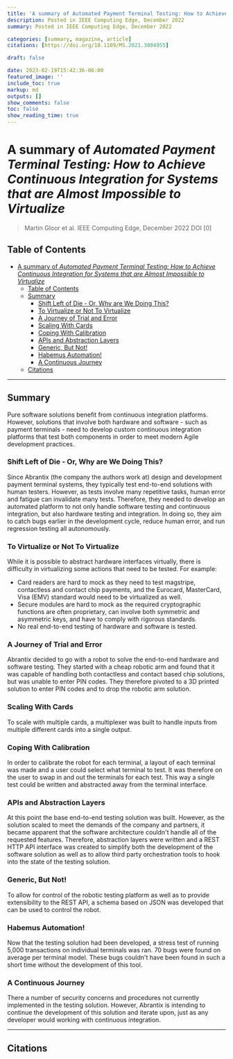 ```yaml
---
title: 'A summary of Automated Payment Terminal Testing: How to Achieve Continuous Integration for Systems that are Almost Impossible to Virtualize by Martin Gloor et al.'
description: Posted in IEEE Computing Edge, December 2022
summary: Posted in IEEE Computing Edge, December 2022

categories: [summary, magazine, article]
citations: [https://doi.org/10.1109/MS.2021.3094955]

draft: false

date: 2023-02-19T15:42:36-06:00
featured_image: ''
include_toc: true
markup: md
outputs: []
show_comments: false
toc: false
show_reading_time: true
---
```


# A summary of *Automated Payment Terminal Testing: How to Achieve Continuous Integration for Systems that are Almost Impossible to Virtualize*

> Martin Gloor et al. IEEE Computing Edge, December 2022 DOI [0]

## Table of Contents

- [A summary of *Automated Payment Terminal Testing: How to Achieve Continuous Integration for Systems that are Almost Impossible to Virtualize*](#a-summary-of-automated-payment-terminal-testing-how-to-achieve-continuous-integration-for-systems-that-are-almost-impossible-to-virtualize)
  - [Table of Contents](#table-of-contents)
  - [Summary](#summary)
    - [Shift Left of Die - Or, Why are We Doing This?](#shift-left-of-die---or-why-are-we-doing-this)
    - [To Virtualize or Not To Virtualize](#to-virtualize-or-not-to-virtualize)
    - [A Journey of Trial and Error](#a-journey-of-trial-and-error)
    - [Scaling With Cards](#scaling-with-cards)
    - [Coping With Calibration](#coping-with-calibration)
    - [APIs and Abstraction Layers](#apis-and-abstraction-layers)
    - [Generic, But Not!](#generic-but-not)
    - [Habemus Automation!](#habemus-automation)
    - [A Continuous Journey](#a-continuous-journey)
  - [Citations](#citations)

______________________________________________________________________

## Summary

Pure software solutions benefit from continuous integration platforms. However,
solutions that involve both hardware and software - such as payment terminals -
need to develop custom continuous integration platforms that test both
components in order to meet modern Agile development practices.

### Shift Left of Die - Or, Why are We Doing This?

Since Abrantix (the company the authors work at) design and development payment
terminal systems, they typically test end-to-end solutions with human testers.
However, as tests involve many repetitive tasks, human error and fatigue can
invalidate many tests. Therefore, they needed to develop an automated platform
to not only handle software testing and continuous integration, but also
hardware testing and integration. In doing so, they aim to catch bugs earlier in
the development cycle, reduce human error, and run regression testing all
autonomously.

### To Virtualize or Not To Virtualize

While it is possible to abstract hardware interfaces virtually, there is
difficulty in virtualizing some actions that need to be tested. For example:

- Card readers are hard to mock as they need to test magstripe, contactless and
  contact chip payments, and the Eurocard, MasterCard, Visa (EMV) standard would
  need to be virtualized as well.
- Secure modules are hard to mock as the required cryptographic functions are
  often proprietary, can involve both symmetric and asymmetric keys, and have to
  comply with rigorous standards.
- No real end-to-end testing of hardware and software is tested.

### A Journey of Trial and Error

Abrantix decided to go with a robot to solve the end-to-end hardware and
software testing. They started with a cheap robotic arm and found that it was
capable of handling both contactless and contact based chip solutions, but was
unable to enter PIN codes. They therefore pivoted to a 3D printed solution to
enter PIN codes and to drop the robotic arm solution.

### Scaling With Cards

To scale with multiple cards, a multiplexer was built to handle inputs from
multiple different cards into a single output.

### Coping With Calibration

In order to calibrate the robot for each terminal, a layout of each terminal was
made and a user could select what terminal to test. It was therefore on the user
to swap in and out the terminals for each test. This way a single test could be
written and abstracted away from the terminal interface.

### APIs and Abstraction Layers

At this point the base end-to-end testing solution was built. However, as the
solution scaled to meet the demands of the company and partners, it became
apparent that the software architecture couldn't handle all of the requested
features. Therefore, abstraction layers were written and a REST HTTP API
interface was created to simplify both the development of the software solution
as well as to allow third party orchestration tools to hook into the state of
the testing solution.

### Generic, But Not!

To allow for control of the robotic testing platform as well as to provide
extensibility to the REST API, a schema based on JSON was developed that can be
used to control the robot.

### Habemus Automation!

Now that the testing solution had been developed, a stress test of running 5,000
transactions on individual terminals was ran. 70 bugs were found on average per
terminal model. These bugs couldn't have been found in such a short time without
the development of this tool.

### A Continuous Journey

There a number of security concerns and procedures not currently implemented in
the testing solution. However, Abrantix is intending to continue the development
of this solution and iterate upon, just as any developer would working with
continuous integration.

______________________________________________________________________

## Citations
